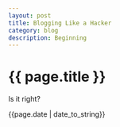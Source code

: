 ```yaml
---
layout: post
title: Blogging Like a Hacker
category: blog
description: Beginning
---
```


{{ page.title }}
====

Is it right?

{{page.date | date_to_string}}
